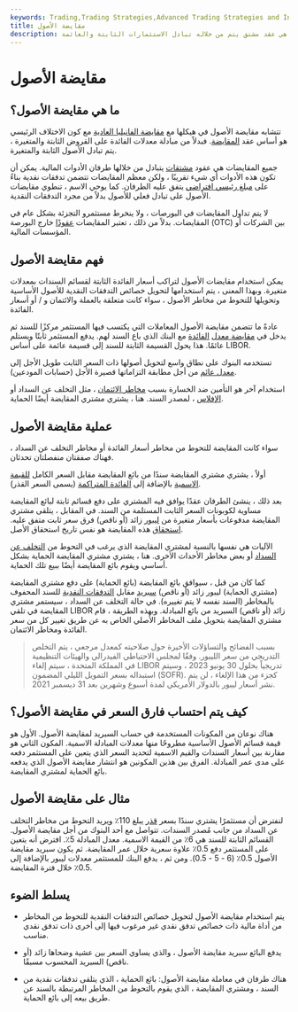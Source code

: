 ```yaml
---
keywords: Trading,Trading Strategies,Advanced Trading Strategies and Instruments,Advanced Strategies and Instruments
title: مقايضة الأصول
description: مقايضة الأصول هي عقد مشتق يتم من خلاله تبادل الاستثمارات الثابتة والعائمة.
---
```


# مقايضة الأصول
## ما هي مقايضة الأصول؟

تتشابه مقايضة الأصول في هيكلها مع [مقايضة الفانيليا العادية](/plain-vanilla-swap) مع كون الاختلاف الرئيسي هو أساس عقد [المقايضة](/swap). فبدلاً من مبادلة معدلات الفائدة على القروض الثابتة والمتغيرة ، يتم تبادل الأصول الثابتة والمتغيرة.

جميع المقايضات هي عقود [مشتقات](/derivative) يتبادل من خلالها طرفان الأدوات المالية. يمكن أن تكون هذه الأدوات أي شيء تقريبًا ، ولكن معظم المقايضات تتضمن تدفقات نقدية بناءً على [مبلغ رئيسي افتراضي](/notionalprincipalamount) يتفق عليه الطرفان. كما يوحي الاسم ، تنطوي مقايضات الأصول على تبادل فعلي للأصول بدلاً من مجرد التدفقات النقدية.

لا يتم تداول المقايضات في البورصات ، ولا ينخرط مستثمرو التجزئة بشكل عام في المقايضات. بدلاً من ذلك ، تعتبر المقايضات [عقودًا](/otc) خارج البورصة (OTC) بين الشركات أو المؤسسات المالية.

## فهم مقايضة الأصول

يمكن استخدام مقايضات الأصول لتراكب أسعار الفائدة الثابتة لقسائم السندات بمعدلات متغيرة. وبهذا المعنى ، يتم استخدامها لتحويل خصائص التدفقات النقدية للأصول الأساسية وتحويلها للتحوط من مخاطر الأصول ، سواء كانت متعلقة بالعملة والائتمان و / أو أسعار الفائدة.

عادةً ما تتضمن مقايضة الأصول المعاملات التي يكتسب فيها المستثمر مركزًا للسند ثم يدخل في [مقايضة معدل](/interestrateswap) [الفائدة](/interestrateswap) مع البنك الذي باع السند لهم. يدفع المستثمر ثابتًا ويستلم عائمًا. هذا يحول القسيمة الثابتة للسند إلى قسيمة عائمة على أساس LIBOR.

تستخدمه البنوك على نطاق واسع لتحويل أصولها ذات السعر الثابت طويل الأجل إلى [معدل عائم](/floatinginterestrate) من أجل مطابقة التزاماتها قصيرة الأجل (حسابات المودعين).

استخدام آخر هو التأمين ضد الخسارة بسبب [مخاطر الائتمان](/creditrisk) ، مثل التخلف عن السداد أو [الإفلاس](/bankruptcy) ، لمصدر السند. هنا ، يشتري مشتري المقايضة أيضًا الحماية.

## عملية مقايضة الأصول

سواء كانت المقايضة للتحوط من مخاطر أسعار الفائدة أو مخاطر التخلف عن السداد ، فهناك صفقتان منفصلتان تحدثان.

أولاً ، يشتري مشتري المقايضة سندًا من بائع المقايضة مقابل السعر الكامل [للقيمة الاسمية](/parvalue) بالإضافة إلى [الفائدة المتراكمة](/accruedinterest) (يسمى السعر القذر).

بعد ذلك ، ينشئ الطرفان عقدًا يوافق فيه المشتري على دفع قسائم ثابتة لبائع المقايضة مساوية لكوبونات السعر الثابت المستلمة من السند. في المقابل ، يتلقى مشتري المقايضة مدفوعات بأسعار متغيرة من [ليبور](/libor) زائد (أو ناقص) فرق سعر ثابت متفق عليه. [استحقاق](/maturity) هذه المقايضة هو نفس تاريخ استحقاق الأصل.

الآليات هي نفسها بالنسبة لمشتري المقايضة الذي يرغب في التحوط من [التخلف عن السداد](/default2) أو بعض مخاطر الأحداث الأخرى. هنا ، يشتري مشتري المقايضة الحماية بشكل أساسي ويقوم بائع المقايضة أيضًا ببيع تلك الحماية.

كما كان من قبل ، سيوافق بائع المقايضة (بائع الحماية) على دفع مشتري المقايضة (مشتري الحماية) ليبور زائد (أو ناقص) [سبريد](/spread) مقابل [التدفقات النقدية](/cashflow) للسند المحفوف بالمخاطر (السند نفسه لا يتم تغييره). في حالة التخلف عن السداد ، سيستمر مشتري المقايضة في تلقي LIBOR زائد (أو ناقص) السبريد من بائع المبادلة. وبهذه الطريقة ، قام مشتري المقايضة بتحويل ملف المخاطر الأصلي الخاص به عن طريق تغيير كل من سعر الفائدة ومخاطر الائتمان.

> بسبب الفضائح والتساؤلات الأخيرة حول صلاحيته كمعدل مرجعي ، يتم التخلص التدريجي من سعر الليبور. وفقًا لمجلس الاحتياطي الفيدرالي والهيئات التنظيمية في المملكة المتحدة ، سيتم إلغاء LIBOR تدريجياً بحلول 30 يونيو 2023 ، وسيتم استبداله بسعر التمويل الليلي المضمون (SOFR). كجزء من هذا الإلغاء ، لن يتم نشر أسعار ليبور بالدولار الأمريكي لمدة أسبوع وشهرين بعد 31 ديسمبر 2021.

>

## كيف يتم احتساب فارق السعر في مقايضة الأصول؟

هناك نوعان من المكونات المستخدمة في حساب السبريد لمقايضة الأصول. الأول هو قيمة قسائم الأصول الأساسية مطروحًا منها معدلات المبادلة الاسمية. المكون الثاني هو مقارنة بين أسعار السندات والقيم الاسمية لتحديد السعر الذي يتعين على المستثمر دفعه على مدى عمر المبادلة. الفرق بين هذين المكونين هو انتشار مقايضة الأصول الذي يدفعه بائع الحماية لمشتري المقايضة.

## مثال على مقايضة الأصول

لنفترض أن مستثمرًا يشتري سندًا بسعر [قذر](/dirtyprice) يبلغ 110٪ ويريد التحوط من مخاطر التخلف عن السداد من جانب مُصدر السندات. تتواصل مع أحد البنوك من أجل مقايضة الأصول. القسائم الثابتة للسند هي 6٪ من القيمة الاسمية. معدل المبادلة 5٪. افترض أنه يتعين على المستثمر دفع 0.5٪ علاوة سعرية خلال عمر المقايضة. ثم يكون سبريد مقايضة الأصول 0.5٪ (6 - 5 - 0.5). ومن ثم ، يدفع البنك للمستثمر معدلات ليبور بالإضافة إلى 0.5٪ خلال فترة المقايضة.

## يسلط الضوء

- يتم استخدام مقايضة الأصول لتحويل خصائص التدفقات النقدية للتحوط من المخاطر من أداة مالية ذات خصائص تدفق نقدي غير مرغوب فيها إلى أخرى ذات تدفق نقدي مناسب.

- يدفع البائع سبريد مقايضة الأصول ، والذي يساوي السعر بين عشية وضحاها زائد (أو ناقص) السبريد المحسوب مسبقًا.

- هناك طرفان في معاملة مقايضة الأصول: بائع الحماية ، الذي يتلقى تدفقات نقدية من السند ، ومشتري المقايضة ، الذي يقوم بالتحوط من المخاطر المرتبطة بالسند عن طريق بيعه إلى بائع الحماية.


